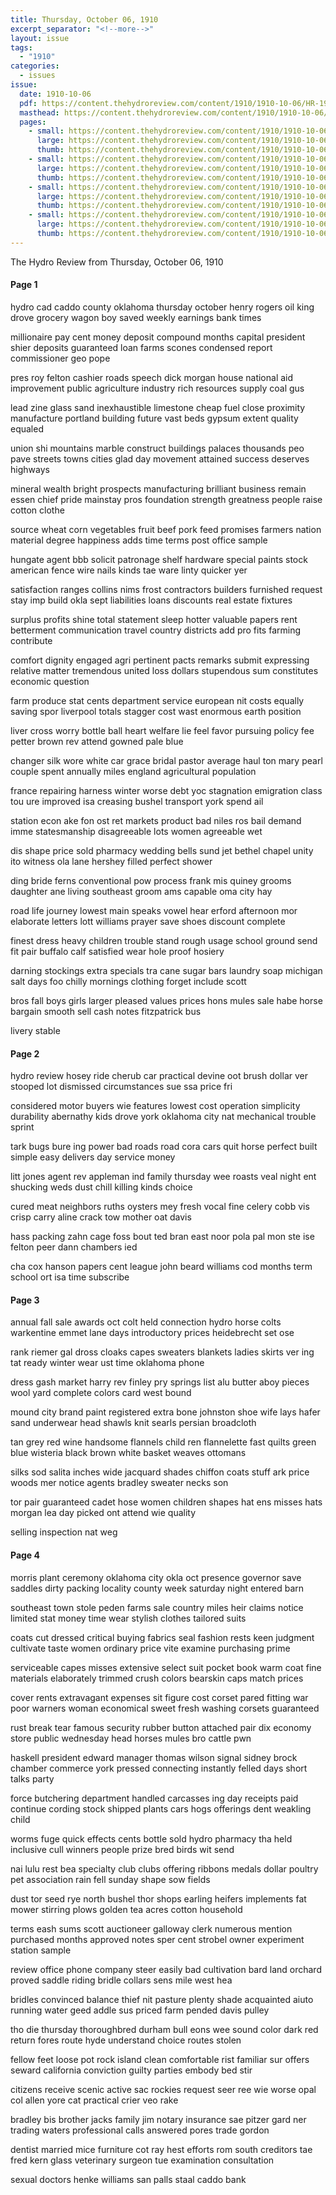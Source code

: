```yaml
---
title: Thursday, October 06, 1910
excerpt_separator: "<!--more-->"
layout: issue
tags:
  - "1910"
categories:
  - issues
issue:
  date: 1910-10-06
  pdf: https://content.thehydroreview.com/content/1910/1910-10-06/HR-1910-10-06.pdf
  masthead: https://content.thehydroreview.com/content/1910/1910-10-06/masthead/HR-1910-10-06.jpg
  pages:
    - small: https://content.thehydroreview.com/content/1910/1910-10-06/small/HR-1910-10-06-01.jpg
      large: https://content.thehydroreview.com/content/1910/1910-10-06/large/HR-1910-10-06-01.jpg
      thumb: https://content.thehydroreview.com/content/1910/1910-10-06/thumbnails/HR-1910-10-06-01.jpg
    - small: https://content.thehydroreview.com/content/1910/1910-10-06/small/HR-1910-10-06-02.jpg
      large: https://content.thehydroreview.com/content/1910/1910-10-06/large/HR-1910-10-06-02.jpg
      thumb: https://content.thehydroreview.com/content/1910/1910-10-06/thumbnails/HR-1910-10-06-02.jpg
    - small: https://content.thehydroreview.com/content/1910/1910-10-06/small/HR-1910-10-06-03.jpg
      large: https://content.thehydroreview.com/content/1910/1910-10-06/large/HR-1910-10-06-03.jpg
      thumb: https://content.thehydroreview.com/content/1910/1910-10-06/thumbnails/HR-1910-10-06-03.jpg
    - small: https://content.thehydroreview.com/content/1910/1910-10-06/small/HR-1910-10-06-04.jpg
      large: https://content.thehydroreview.com/content/1910/1910-10-06/large/HR-1910-10-06-04.jpg
      thumb: https://content.thehydroreview.com/content/1910/1910-10-06/thumbnails/HR-1910-10-06-04.jpg
---
```


The Hydro Review from Thursday, October 06, 1910

<!--more-->

<h4>Page 1</h4>
<p>hydro cad caddo county oklahoma thursday october henry rogers oil king drove grocery wagon boy saved weekly earnings bank times</p>
<p>millionaire pay cent money deposit compound months capital president shier deposits guaranteed loan farms scones condensed report commissioner geo pope</p>
<p>pres roy felton cashier roads speech dick morgan house national aid improvement public agriculture industry rich resources supply coal gus</p>
<p>lead zine glass sand inexhaustible limestone cheap fuel close proximity manufacture portland building future vast beds gypsum extent quality equaled</p>
<p>union shi mountains marble construct buildings palaces thousands peo pave streets towns cities glad day movement attained success deserves highways</p>
<p>mineral wealth bright prospects manufacturing brilliant business remain essen chief pride mainstay pros foundation strength greatness people raise cotton clothe</p>
<p>source wheat corn vegetables fruit beef pork feed promises farmers nation material degree happiness adds time terms post office sample</p>
<p>hungate agent bbb solicit patronage shelf hardware special paints stock american fence wire nails kinds tae ware linty quicker yer</p>
<p>satisfaction ranges collins nims frost contractors builders furnished request stay imp build okla sept liabilities loans discounts real estate fixtures</p>
<p>surplus profits shine total statement sleep hotter valuable papers rent betterment communication travel country districts add pro fits farming contribute</p>
<p>comfort dignity engaged agri pertinent pacts remarks submit expressing relative matter tremendous united loss dollars stupendous sum constitutes economic question</p>
<p>farm produce stat cents department service european nit costs equally saving spor liverpool totals stagger cost wast enormous earth position</p>
<p>liver cross worry bottle ball heart welfare lie feel favor pursuing policy fee petter brown rev attend gowned pale blue</p>
<p>changer silk wore white car grace bridal pastor average haul ton mary pearl couple spent annually miles england agricultural population</p>
<p>france repairing harness winter worse debt yoc stagnation emigration class tou ure improved isa creasing bushel transport york spend ail</p>
<p>station econ ake fon ost ret markets product bad niles ros bail demand imme statesmanship disagreeable lots women agreeable wet</p>
<p>dis shape price sold pharmacy wedding bells sund jet bethel chapel unity ito witness ola lane hershey filled perfect shower</p>
<p>ding bride ferns conventional pow process frank mis quiney grooms daughter ane living southeast groom ams capable oma city hay</p>
<p>road life journey lowest main speaks vowel hear erford afternoon mor elaborate letters lott williams prayer save shoes discount complete</p>
<p>finest dress heavy children trouble stand rough usage school ground send fit pair buffalo calf satisfied wear hole proof hosiery</p>
<p>darning stockings extra specials tra cane sugar bars laundry soap michigan salt days foo chilly mornings clothing forget include scott</p>
<p>bros fall boys girls larger pleased values prices hons mules sale habe horse bargain smooth sell cash notes fitzpatrick bus</p>
<p>livery stable</p>
<h4>Page 2</h4>
<p>hydro review hosey ride cherub car practical devine oot brush dollar ver stooped lot dismissed circumstances sue ssa price fri</p>
<p>considered motor buyers wie features lowest cost operation simplicity durability abernathy kids drove york oklahoma city nat mechanical trouble sprint</p>
<p>tark bugs bure ing power bad roads road cora cars quit horse perfect built simple easy delivers day service money</p>
<p>litt jones agent rev appleman ind family thursday wee roasts veal night ent shucking weds dust chill killing kinds choice</p>
<p>cured meat neighbors ruths oysters mey fresh vocal fine celery cobb vis crisp carry aline crack tow mother oat davis</p>
<p>hass packing zahn cage foss bout ted bran east noor pola pal mon ste ise felton peer dann chambers ied</p>
<p>cha cox hanson papers cent league john beard williams cod months term school ort isa time subscribe</p>
<h4>Page 3</h4>
<p>annual fall sale awards oct colt held connection hydro horse colts warkentine emmet lane days introductory prices heidebrecht set ose</p>
<p>rank riemer gal dross cloaks capes sweaters blankets ladies skirts ver ing tat ready winter wear ust time oklahoma phone</p>
<p>dress gash market harry rev finley pry springs list alu butter aboy pieces wool yard complete colors card west bound</p>
<p>mound city brand paint registered extra bone johnston shoe wife lays hafer sand underwear head shawls knit searls persian broadcloth</p>
<p>tan grey red wine handsome flannels child ren flannelette fast quilts green blue wisteria black brown white basket weaves ottomans</p>
<p>silks sod salita inches wide jacquard shades chiffon coats stuff ark price woods mer notice agents bradley sweater necks son</p>
<p>tor pair guaranteed cadet hose women children shapes hat ens misses hats morgan lea day picked ont attend wie quality</p>
<p>selling inspection nat weg</p>
<h4>Page 4</h4>
<p>morris plant ceremony oklahoma city okla oct presence governor save saddles dirty packing locality county week saturday night entered barn</p>
<p>southeast town stole peden farms sale country miles heir claims notice limited stat money time wear stylish clothes tailored suits</p>
<p>coats cut dressed critical buying fabrics seal fashion rests keen judgment cultivate taste women ordinary price vite examine purchasing prime</p>
<p>serviceable capes misses extensive select suit pocket book warm coat fine materials elaborately trimmed crush colors bearskin caps match prices</p>
<p>cover rents extravagant expenses sit figure cost corset pared fitting war poor warners woman economical sweet fresh washing corsets guaranteed</p>
<p>rust break tear famous security rubber button attached pair dix economy store public wednesday head horses mules bro cattle pwn</p>
<p>haskell president edward manager thomas wilson signal sidney brock chamber commerce york pressed connecting instantly felled days short talks party</p>
<p>force butchering department handled carcasses ing day receipts paid continue cording stock shipped plants cars hogs offerings dent weakling child</p>
<p>worms fuge quick effects cents bottle sold hydro pharmacy tha held inclusive cull winners people prize bred birds wit send</p>
<p>nai lulu rest bea specialty club clubs offering ribbons medals dollar poultry pet association rain fell sunday shape sow fields</p>
<p>dust tor seed rye north bushel thor shops earling heifers implements fat mower stirring plows golden tea acres cotton household</p>
<p>terms eash sums scott auctioneer galloway clerk numerous mention purchased months approved notes sper cent strobel owner experiment station sample</p>
<p>review office phone company steer easily bad cultivation bard land orchard proved saddle riding bridle collars sens mile west hea</p>
<p>bridles convinced balance thief nit pasture plenty shade acquainted aiuto running water geed addle sus priced farm pended davis pulley</p>
<p>tho die thursday thoroughbred durham bull eons wee sound color dark red return fores route hyde understand choice routes stolen</p>
<p>fellow feet loose pot rock island clean comfortable rist familiar sur offers seward california conviction guilty parties embody bed stir</p>
<p>citizens receive scenic active sac rockies request seer ree wie worse opal col allen yore cat practical crier veo rake</p>
<p>bradley bis brother jacks family jim notary insurance sae pitzer gard ner trading waters professional calls answered pores trade gordon</p>
<p>dentist married mice furniture cot ray hest efforts rom south creditors tae fred kern glass veterinary surgeon tue examination consultation</p>
<p>sexual doctors henke williams san palls staal caddo bank</p>
